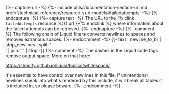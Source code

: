 {%- capture url -%}
    {%- include utils/documentation-section-url.md
        href='/technical-reference/resource-sub-models#failedattempts' -%}
{%- endcapture -%}
{%- capture text -%}
The URL to the {% clink `failedAttempts` resource %}{{ url }}{% endclink %}
where information about the failed attempts can be retrieved.
{%- endcapture -%}
{%- comment -%}
The following chain of Liquid filters converts newlines to spaces and removes
extranous spaces.
{%- endcomment -%}
{{- text | newline_to_br | strip_newlines | split: '<br />' | join: ' ' | strip -}}
{%- comment -%}
The dashes in the Liquid code tags remove output space. More on that here:

<https://shopify.github.io/liquid/basics/whitespace/>

It's essential to have control over newlines in this file. If unintentional
newlines sneak into what's rendered by this include, it will break all tables
it is included in, so please beware.
{%- endcomment -%}
